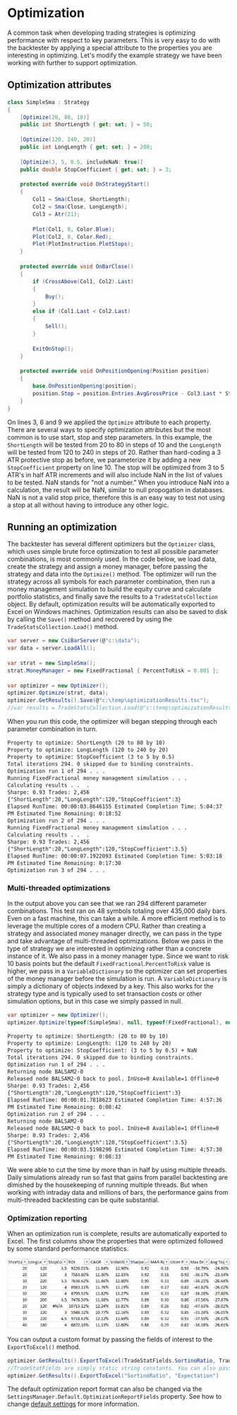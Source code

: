 # Optimization
A common task when developing trading strategies is optimizing performance with respect to key parameters. This is very easy to do with the backtester by applying a special attribute to the properties you are interesting in optimizing. Let's modify the example strategy we have been working with further to support optimization. 

## Optimization attributes
```csharp
class SimpleSma : Strategy
{
    [Optimize(20, 80, 10)]
    public int ShortLength { get; set; } = 50;

    [Optimize(120, 240, 20)]
    public int LongLength { get; set; } = 200;

    [Optimize(3, 5, 0.5, includeNaN: true)]
    public double StopCoefficient { get; set; } = 3;

    protected override void OnStrategyStart()
    {
        Col1 = Sma(Close, ShortLength);
        Col2 = Sma(Close, LongLength);
        Col3 = Atr(21);

        Plot(Col1, 0, Color.Blue);
        Plot(Col2, 0, Color.Red);
        Plot(PlotInstruction.PlotStops);
    }

    protected override void OnBarClose()
    {
        if (CrossAbove(Col1, Col2).Last)
        {
            Buy();
        }
        else if (Col1.Last < Col2.Last)
        {
            Sell();
        }

        ExitOnStop();
    }

    protected override void OnPositionOpening(Position position)
    {
        base.OnPositionOpening(position);
        position.Stop = position.Entries.AvgGrossPrice - Col3.Last * StopCoefficient;
    }
}
```
 On lines 3, 6 and 9 we applied the `Optimize` attribute to each property. There are several ways to specify optimization attributes but the most common is to use start, stop and step parameters. In this example, the `ShortLength` will be tested from 20 to 80 in steps of 10 and the `LongLength` will be tested from 120 to 240 in steps of 20. Rather than hard-coding a 3 ATR protective stop as before, we parameterize it by adding a new `StopCoefficient` property on line 10. The stop will be optimized from 3 to 5 ATR's in half ATR increments and will also include NaN in the list of values to be tested. NaN stands for "not a number." When you introduce NaN into a calculation, the result will be NaN, similar to null propogation in databases. NaN is not a valid stop price, therefore this is an easy way to test not using a stop at all without having to introduce any other logic.

## Running an optimization
The backtester has several different optimizers but the `Optimizer` class, which uses simple brute force optimization to test all possible parameter combinations, is most commonly used. In the code below, we load data, create the strategy and assign a money manager, before passing the strategy and data into the `Optimize()` method. The optimizer will run the strategy across all symbols for each parameter combination, then run a money management simulation to build the equity curve and calculate portfolio statistics, and finally save the results to a `TradeStatsCollection` object. By default, optimization results will be automatically exported to Excel on Windows machines. Optimization results can also be saved to disk by calling the `Save()` method and recovered by using the `TradeStatsCollection.Load()` method.

```csharp
var server = new CsiBarServer(@"c:\data");
var data = server.LoadAll();

var strat = new SimpleSma();
strat.MoneyManager = new FixedFractional { PercentToRisk = 0.001 };

var optimizer = new Optimizer();
optimizer.Optimize(strat, data);
optimizer.GetResults().Save(@"c:\temp\optimizationResults.tsc");
//var results = TradeStatsCollection.Load(@"c:\temp\optimizationResults.tsc")
```
When you run this code, the optimizer will began stepping through each parameter combination in turn.

```
Property to optimize: ShortLength (20 to 80 by 10)
Property to optimize: LongLength (120 to 240 by 20)
Property to optimize: StopCoefficient (3 to 5 by 0.5)
Total iterations 294. 0 skipped due to binding constraints.
Optimization run 1 of 294 . . .
Running FixedFractional money management simulation . . .
Calculating results . .  .
Sharpe: 0.93 Trades: 2,456 {"ShortLength":20,"LongLength":120,"StopCoefficient":3}
Elapsed RunTime: 00:00:03.8646155 Estimated Completion Time: 5:04:37 PM Estimated Time Remaining: 0:18:52
Optimization run 2 of 294 . . .
Running FixedFractional money management simulation . . .
Calculating results . .  .
Sharpe: 0.93 Trades: 2,456 {"ShortLength":20,"LongLength":120,"StopCoefficient":3.5}
Elapsed RunTime: 00:00:07.1922093 Estimated Completion Time: 5:03:18 PM Estimated Time Remaining: 0:17:30
Optimization run 3 of 294 . . .
```
### Multi-threaded optimizations
In the output above you can see that we ran 294 different parameter combinations. This test ran on 48 symbols totaling over 435,000 daily bars. Even on a fast machine, this can take a while. A more efficient method is to leverage the multiple cores of a modern CPU. Rather than creating a strategy and associated money manager directly, we can pass in the type and take advantage of multi-threaded optimizations. Below we pass in the type of strategy we are interested in optimizing rather than a concrete instance of it. We also pass in a money manager type. Since we want to risk 10 basis points but the default `FixedFractional`.`PercentToRisk` value is higher, we pass in a `VariableDictionary` so the optimizer can set properties of the money manager before the simulation is run. A `VariableDictionary` is simply a dictionary of objects indexed by a key. This also works for the strategy type and is typically used to set transaction costs or other simulation options, but in this case we simply passed in null. 

```csharp
var optimizer = new Optimizer();
optimizer.Optimize(typeof(SimpleSma), null, typeof(FixedFractional), new VariableDictionary { { "PercentToRisk", 0.001 } }, data);
```
```
Property to optimize: ShortLength: (20 to 80 by 10)
Property to optimize: LongLength: (120 to 240 by 20)
Property to optimize: StopCoefficient: (3 to 5 by 0.5) + NaN
Total iterations 294. 0 skipped due to binding constraints.
Optimization run 1 of 294 . . .
Returning node BALSAM2-0
Released node BALSAM2-0 back to pool. InUse=0 Available=1 Offline=0
Sharpe: 0.93 Trades: 2,456 {"ShortLength":20,"LongLength":120,"StopCoefficient":3}
Elapsed RunTime: 00:00:01.7818623 Estimated Completion Time: 4:57:36 PM Estimated Time Remaining: 0:08:42
Optimization run 2 of 294 . . .
Returning node BALSAM2-0
Released node BALSAM2-0 back to pool. InUse=0 Available=1 Offline=0
Sharpe: 0.93 Trades: 2,456 {"ShortLength":20,"LongLength":120,"StopCoefficient":3.5}
Elapsed RunTime: 00:00:03.5198290 Estimated Completion Time: 4:57:30 PM Estimated Time Remaining: 0:08:33
```
We were able to cut the time by more than in half by using multiple threads. Daily simulations already run so fast that gains from parallel backtesting are dimished by the housekeeping of running multiple threads. But when working with intraday data and millions of bars, the performance gains from multi-threaded backtesting can be quite substantial.

### Optimization reporting
When an optimization run is complete, results are automatically exported to Excel. The first columns show the properties that were optimized followed by some standard performance statistics.

![OptResults](../images/OptResults.png)

You can output a custom format by passing the fields of interest to the `ExportToExcel()` method. 
```c#
optimizer.GetResults().ExportToExcel(TradeStatFields.SortinoRatio, TradeStatFields.Expectation);
//TradeStatFields are simply static string constants. You can also pass in strings directly
optimizer.GetResults().ExportToExcel("SortinoRatio", "Expectation")
```
The default optimization report format can also be changed via the `SettingsManager.Default.OptimizationReportFields` property. See how to change [default settings](../howto/ChangeDefaultSettings.md) for more information.
